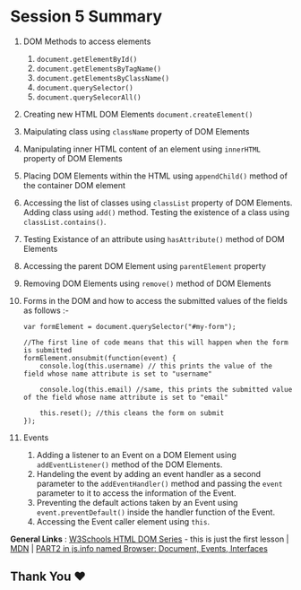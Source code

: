 # Session 5 Summary

1.  DOM Methods to access elements
    1. `document.getElementById()`
    2. `document.getElementsByTagName()`
    3. `document.getElementsByClassName()`
    4. `document.querySelector()`
    5. `document.querySelecorAll()`
2.  Creating new HTML DOM Elements `document.createElement()`
3.  Maipulating class using `className` property of DOM Elements
4.  Manipulating inner HTML content of an element using `innerHTML` property of DOM Elements
5.  Placing DOM Elements within the HTML using `appendChild()` method of the container DOM element
6.  Accessing the list of classes using `classList` property of DOM Elements. Adding class using `add()` method. Testing the existence of a class using `classList.contains()`.
7.  Testing Existance of an attribute using `hasAttribute()` method of DOM Elements
8.  Accessing the parent DOM Element using `parentElement` property
9.  Removing DOM Elements using `remove()` method of DOM Elements
10. Forms in the DOM and how to access the submitted values of the fields as follows :-

        var formElement = document.querySelector("#my-form");

        //The first line of code means that this will happen when the form is submitted
        formElement.onsubmit(function(event) {
            console.log(this.username) // this prints the value of the field whose name attribute is set to "username"

            console.log(this.email) //same, this prints the submitted value of the field whose name attribute is set to "email"

            this.reset(); //this cleans the form on submit
        });

11. Events
    1.  Adding a listener to an Event on a DOM Element using `addEventListener()` method of the DOM Elements.
    2.  Handeling the event by adding an event handler as a second parameter to the `addEventHandler()` method and passing the `event` parameter to it to access the information of the Event.
    3.  Preventing the default actions taken by an Event using `event.preventDefault()` inside the handler function of the Event.
    4.  Accessing the Event caller element using `this`.

**General Links** : [W3Schools HTML DOM Series](https://www.w3schools.com/js/js_htmldom.asp) - this is just the first lesson | [MDN](https://developer.mozilla.org/en-US/docs/Learn/JavaScript/Client-side_web_APIs/Manipulating_documents) | [PART2 in js.info named Browser: Document, Events, Interfaces
](http://javascript.info/)

## Thank You :heart:
